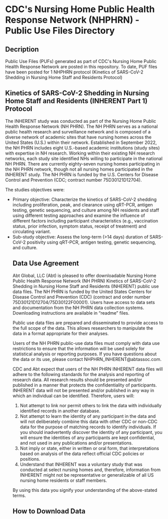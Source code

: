 <h1>CDC's Nursing Home Public Health Response Network (NHPHRN) - Public Use Files Directory</h1>
                                                                                      
<h2>Decription</h2>
Public Use Files (PUFs) generated as part of CDC's Nursing Home Public Health Response Network are posted in this repository.  To date, PUF files have been posted for 1 NHPHRN protocol (Kinetics of SARS-CoV-2 Shedding in Nursing Home Staff and Residents Protocol)


<h2>Kinetics of SARS-CoV-2 Shedding in Nursing Home Staff and Residents (INHERENT Part 1) Protocol</h2>

<p>The INHERENT study was conducted as part of the Nursing Home Public Health Response Network (NH PHRN). The NH PHRN serves as a national public health research and surveillance network and is composed of a diverse network of academic sites that have nursing homes across the United States (U.S.) within their network. Established in September 2022, the NH PHRN includes eight U.S.-based academic institutions (study sites) with expertise in NH research. Working within their existing NH research networks, each study site identified NHs willing to participate in the national NH PHRN. There are currently eighty-seven nursing homes participating in the NH PHRN network, though not all nursing homes participated in the INHERENT study. The NH PHRN is funded by the U.S. Centers for Disease Control and Prevention (CDC; contract number 75D30121D12704).</p>

<p>The studies objectives were: 
  <ul>
    <li>Primary objective: Characterize the kinetics of SARS-CoV-2 shedding including proliferation, peak, and clearance using qRT-PCR, antigen testing, genetic sequencing, and culture among NH residents and staff using different testing approaches and examine the influence of different factors including participant characteristics (e.g., vaccination status, prior infection, symptom status, receipt of treatment) and circulating variant. </li>
    <li>Sub-study objective: Assess the long-term (>14 days) duration of SARS-CoV-2 positivity using qRT-PCR, antigen testing, genetic sequencing, and culture. </li>
</p>

<h2>Data Use Agreement</h2>
<p></p>Abt Global, LLC (Abt) is pleased to offer downloadable Nursing Home Public Health Response Network (NH PHRN) Kinetics of SARS-CoV-2 Shedding in Nursing Home Staff and Residents (INHERENT) public use data files. The NH PHRN is funded by the United States Centers for Disease Control and Prevention (CDC) (contract and order number 75D30121D12704/75D30122F00001). Users have access to data sets and documentation from the NH PHRN data collection systems. Downloading instructions are available in “readme” files.</p>

<p>Public use data files are prepared and disseminated to provide access to the full scope of the data. This allows researchers to manipulate the data in a format appropriate for their analyses. </p>

<p>Users of the NH PHRN public-use data files must comply with data use restrictions to ensure that the information will be used solely for statistical analysis or reporting purposes. If you have questions about the data or its use, please contact NHPHRN_INHERENT@abtassoc.com.</p>

<p>CDC and Abt expect that users of the NH PHRN INHERENT data files will adhere to the following standards for the analysis and reporting of research data. All research results should be presented and/or published in a manner that protects the confidentiality of participants. INHERENT data will not be presented and/or published in any way in which an individual can be identified. Therefore, users will:
<ol>
<li>Not attempt to link nor permit others to link the data with individually identified records in another database.</li>
<li>	Not attempt to learn the identity of any participant in the data and will not deliberately combine this data with other CDC or non-CDC data for the purpose of matching records to identify individuals. If you should inadvertently discover the identity of any participant, you will ensure the identities of any participants are kept confidential, and not used in any publications and/or presentations.</li>
<li>Not imply or state, either in written or oral form, that interpretations based on analysis of the data reflect official CDC policies or positions.</li>
<li>Understand that INHERENT was a voluntary study that was conducted at select nursing homes and, therefore, information from INHERENT might not be representative or generalizable of all US nursing home residents or staff members.</li>
</ol></p>
<p></p>By using this data you signify your understanding of the above-stated terms.</p>

<h2>How to Download Data</h2>


